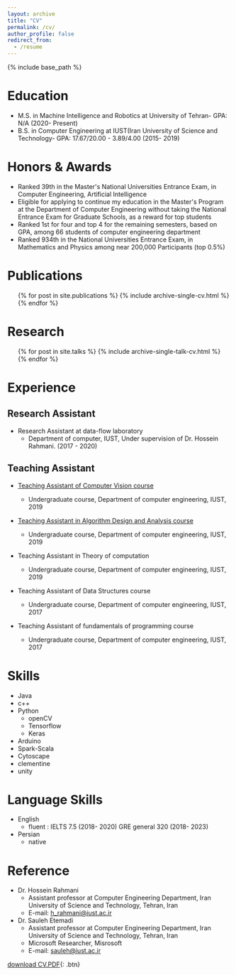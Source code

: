 ```yaml
---
layout: archive
title: "CV"
permalink: /cv/
author_profile: false
redirect_from:
  - /resume
---
```


{% include base_path %}

Education
======
* M.S. in Machine Intelligence and Robotics at University of Tehran- GPA: N/A (2020- Present)
* B.S. in Computer Engineering at IUST(Iran University of Science and Technology- GPA: 17.67/20.00 - 3.89/4.00  (2015- 2019)

Honors & Awards
======
* Ranked 39th in the Master's National Universities Entrance Exam, in Computer Engineering, Artificial Intelligence
* Eligible for applying to continue my education in the Master's Program at the Department of Computer Engineering  without taking the National Entrance Exam for Graduate Schools, as a reward for top students
* Ranked 1st for four and top 4 for the remaining semesters, based on GPA, among 66 students of computer engineering department
* Ranked 934th in the National Universities Entrance Exam, in Mathematics and Physics among near 200,000 Participants (top 0.5%)

Publications
======
  <ul>{% for post in site.publications %}
    {% include archive-single-cv.html %}
  {% endfor %}</ul>

Research
======
  <ul>{% for post in site.talks %}
    {% include archive-single-talk-cv.html %}
  {% endfor %}</ul>

Experience
======
## Research Assistant
* Research Assistant at data-flow laboratory
  * Department of computer, IUST, Under supervision of Dr. Hossein Rahmani.  (2017 - 2020)

## Teaching Assistant

* [Teaching Assistant of Computer Vision course](https://mnaderi98.github.io/Machine-Vision/home)
  * Undergraduate course, Department of computer engineering, IUST, 2019

* [Teaching Assistant in Algorithm Design and Analysis course](https://sauleh.github.io/ad97/)
  * Undergraduate course, Department of computer engineering, IUST, 2019

* Teaching Assistant in Theory of computation
  * Undergraduate course, Department of computer engineering, IUST, 2019

* Teaching Assistant of Data Structures course
  * Undergraduate course, Department of computer engineering, IUST, 2017

* Teaching Assistant of fundamentals of programming course
  * Undergraduate course, Department of computer engineering, IUST, 2017


Skills
======
  * Java
  * c++
  * Python
    * openCV
    * Tensorflow
    * Keras
  * Arduino
  * Spark-Scala
  * Cytoscape
  * clementine
  * unity


Language Skills
======
* English
  * fluent : IELTS 7.5 (2018- 2020)
             GRE general 320 (2018- 2023)
* Persian
  * native

Reference
======
* Dr. Hossein Rahmani
  * Assistant professor at Computer Engineering Department, Iran University of Science and Technology, Tehran, Iran
  * E-mail: h_rahmani@iust.ac.ir
* Dr. Sauleh Etemadi
  * Assistant professor at Computer Engineering Department, Iran University of Science and Technology, Tehran, Iran
  * Microsoft Researcher, Misrosoft
  * E-mail: sauleh@iust.ac.ir

[download CV.PDF](https://banafshehkarimian.github.io/files/cv.pdf){: .btn}
